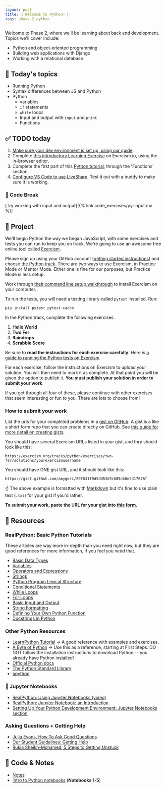 ```yaml
---
layout: post
title: 🐍 Welcome to Python! 🐍
tags: phase-2 python
---
```


Welcome to Phase 2, where we'll be learning about back end development. Topics we'll cover include:

- Python and object-oriented programming
- Building web applications with Django
- Working with a relational database

## 📅 Today's topics

- Running Python
- Syntax differences between JS and Python
- Python
  - variables
  - `if` statements
  - `while` loops
  - Input and output with `input` and `print`
  - Functions

## ✅ TODO today

1. [Make sure your dev environment is set up, using our guide](https://www.notion.so/momentumlearn/Setting-up-your-Python-Development-Environment-91c5006b5a504844ad4e6abf5d209928).
2. Complete [this introductory Learning Exercise](https://exercism.org/tracks/python/exercises/guidos-gorgeous-lasagna) on Exercism.io, using the in-browser editor.
3. Complete the first part of this [Python tutorial](https://www.learnpython.org/), through the 'Functions' section.
4. [Configure VS Code to use LiveShare](https://code.visualstudio.com/learn/collaboration/live-share). Test it out with a buddy to make sure it is working.

### 🐍 Code Break

[Try working with input and output]({% link code_exercises/py-input.md %})

## 🎯 Project

We'll begin Python the way we began JavaScript, with some exercises and tests you can run to keep you on track. We're going to use an awesome free online tool called [Exercism](https://exercism.io/).

Please sign up using your GitHub account ([getting started instructions](https://exercism.io/getting-started)) and choose [the Python track](https://exercism.io/tracks/python). There are two ways to use Exercism, in Practice Mode or Mentor Mode. Either one is fine for our purposes, but Practice Mode is less setup.

Work through [their command line setup walkthrough](https://exercism.io/cli-walkthrough) to install Exercism on your computer.

To run the tests, you will need a testing library called `pytest` installed. Run:

```sh
pip install pytest pytest-cache
```

In the Python track, complete the following exercises:

1. **Hello World**
2. **Two Fer**
3. **Raindrops**
4. **Scrabble Score**

Be sure to **read the instructions for each exercise carefully**. Here is [a guide to running the Python tests on Exercism](https://exercism.io/tracks/python/tests).

For each exercise, follow the instructions on Exercism to upload your solution. You will then need to mark it as complete. At that point you will be given the option to publish it. **You must publish your solution in order to submit your work**.

If you get through all four of these, please continue with other exercises that seem interesting or fun to you. There are lots to choose from!

### How to submit your work

List the urls for your completed problems in a [gist on GitHub](https://gist.github.com/). A gist is a like a short form repo that you can create directly on GitHub. See [this guide for more detail on creating gists](https://docs.github.com/en/github/writing-on-github/editing-and-sharing-content-with-gists/creating-gists).

You should have several Exercism URLs listed in your gist, and thry should look like this:

```
https://exercism.org/tracks/python/exercises/two-fer/solutions/yourexercismusername
```

You should have ONE gist URL, and it should look like this:

```
https://gist.github.com/amygori/29f631f9d5dd53d9c685db0e2d17678f
```
☝️ The above example is formatted with [Markdown](https://www.markdownguide.org/) but it's fine to use plain text (`.txt`) for your gist if you'd rather.

**To submit your work, paste the URL for your gist into [this form](https://forms.gle/yTNmqWVSNFd3SkxE9).**

## 🔖 Resources

### RealPython: Basic Python Tutorials

These articles are way more in-depth than you need right now, but they are good references for more information, if you feel you need that.

- [Basic Data Types](https://realpython.com/python-data-types/)
- [Variables](https://realpython.com/python-variables/)
- [Operators and Expressions](https://realpython.com/python-operators-expressions/)
- [Strings](https://realpython.com/python-strings/)
- [Python Program Lexical Structure](https://realpython.com/python-program-structure/#)
- [Conditional Statements](https://realpython.com/python-conditional-statements/)
- [While Loops](https://realpython.com/python-while-loop/)
- [For Loops](https://realpython.com/python-for-loop/)
- [Basic Input and Output](https://realpython.com/python-input-output/)
- [String Formatting](https://realpython.com/python-formatted-output/)
- [Defining Your Own Python Function](https://realpython.com/defining-your-own-python-function/)
- [Docstrings in Python](https://realpython.com/documenting-python-code/#documenting-your-python-code-base-using-docstrings)

### Other Python Resources

- [LearnPython Tutorial](https://www.learnpython.org/) -> A good reference with examples and exercises.
- [A Byte of Python](https://python.swaroopch.com/) -> Use this as a reference, starting at First Steps. DO NOT follow the installation instructions to download Python -- you already have Python installed!
- [Official Python docs](https://docs.python.org/3/)
- [The Python Standard Library](https://docs.python.org/3/library/index.html)
- [bpython](https://bpython-interpreter.org/)

### 📓 Jupyter Notebooks

- [RealPython: Using Jupyter Notebooks (video)](https://realpython.com/courses/using-jupyter-notebooks/)
- [RealPython: Jupyter Notebook: an Introduction](https://realpython.com/jupyter-notebook-introduction/)
- [Setting Up Your Python Development Environment: Jupyter Notebooks section](https://www.notion.so/momentumlearn/Setting-up-your-Python-Development-Environment-91c5006b5a504844ad4e6abf5d209928#0fafde79c23f4f23ad425ef5a16af47c)

### Asking Questions + Getting Help

- [Julia Evans, How To Ask Good Questions](https://jvns.ca/blog/good-questions/)
- [Our Student Guidelines: Getting Help](https://github.com/momentumlearn/student-resources/blob/main/articles/student-guidelines.md#getting-help)
- [Rukia Sheikh-Mohamed, 5 Steps to Getting Unstuck](https://dev.to/rukiaasm/working-smarter-5-steps-to-getting-unstuck-with-rukia-sheikh-mohamed-1932)

## 🦉 Code & Notes

- [Notes](https://github.com/momentum-team-10/notes/blob/main/intro-python.md)
- [Intro to Python notebooks](https://github.com/Momentum-Team-10/python-notebooks) (**Notebooks 1-5**)
